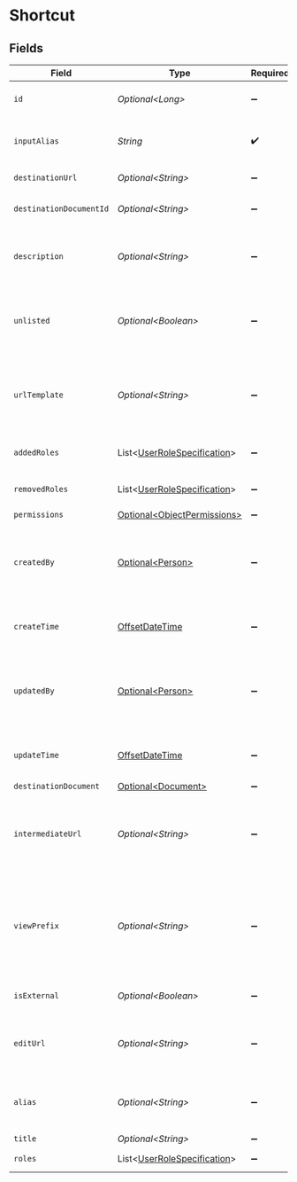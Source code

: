 # Shortcut


## Fields

| Field                                                                                                                                              | Type                                                                                                                                               | Required                                                                                                                                           | Description                                                                                                                                        | Example                                                                                                                                            |
| -------------------------------------------------------------------------------------------------------------------------------------------------- | -------------------------------------------------------------------------------------------------------------------------------------------------- | -------------------------------------------------------------------------------------------------------------------------------------------------- | -------------------------------------------------------------------------------------------------------------------------------------------------- | -------------------------------------------------------------------------------------------------------------------------------------------------- |
| `id`                                                                                                                                               | *Optional\<Long>*                                                                                                                                  | :heavy_minus_sign:                                                                                                                                 | The opaque id of the user generated content.                                                                                                       |                                                                                                                                                    |
| `inputAlias`                                                                                                                                       | *String*                                                                                                                                           | :heavy_check_mark:                                                                                                                                 | Link text following go/ prefix as entered by the user.                                                                                             |                                                                                                                                                    |
| `destinationUrl`                                                                                                                                   | *Optional\<String>*                                                                                                                                | :heavy_minus_sign:                                                                                                                                 | Destination URL for the shortcut.                                                                                                                  |                                                                                                                                                    |
| `destinationDocumentId`                                                                                                                            | *Optional\<String>*                                                                                                                                | :heavy_minus_sign:                                                                                                                                 | Glean Document ID for the URL, if known.                                                                                                           |                                                                                                                                                    |
| `description`                                                                                                                                      | *Optional\<String>*                                                                                                                                | :heavy_minus_sign:                                                                                                                                 | A short, plain text blurb to help people understand the intent of the shortcut.                                                                    |                                                                                                                                                    |
| `unlisted`                                                                                                                                         | *Optional\<Boolean>*                                                                                                                               | :heavy_minus_sign:                                                                                                                                 | Whether this shortcut is unlisted or not. Unlisted shortcuts are visible to author + admins only.                                                  |                                                                                                                                                    |
| `urlTemplate`                                                                                                                                      | *Optional\<String>*                                                                                                                                | :heavy_minus_sign:                                                                                                                                 | For variable shortcuts, contains the URL template; note, `destinationUrl` contains default URL.                                                    |                                                                                                                                                    |
| `addedRoles`                                                                                                                                       | List\<[UserRoleSpecification](../../models/components/UserRoleSpecification.md)>                                                                   | :heavy_minus_sign:                                                                                                                                 | A list of user roles added for the Shortcut.                                                                                                       |                                                                                                                                                    |
| `removedRoles`                                                                                                                                     | List\<[UserRoleSpecification](../../models/components/UserRoleSpecification.md)>                                                                   | :heavy_minus_sign:                                                                                                                                 | A list of user roles removed for the Shortcut.                                                                                                     |                                                                                                                                                    |
| `permissions`                                                                                                                                      | [Optional\<ObjectPermissions>](../../models/components/ObjectPermissions.md)                                                                       | :heavy_minus_sign:                                                                                                                                 | N/A                                                                                                                                                |                                                                                                                                                    |
| `createdBy`                                                                                                                                        | [Optional\<Person>](../../models/components/Person.md)                                                                                             | :heavy_minus_sign:                                                                                                                                 | N/A                                                                                                                                                | {<br/>"name": "George Clooney",<br/>"obfuscatedId": "abc123"<br/>}                                                                                 |
| `createTime`                                                                                                                                       | [OffsetDateTime](https://docs.oracle.com/javase/8/docs/api/java/time/OffsetDateTime.html)                                                          | :heavy_minus_sign:                                                                                                                                 | The time the shortcut was created in ISO format (ISO 8601).                                                                                        |                                                                                                                                                    |
| `updatedBy`                                                                                                                                        | [Optional\<Person>](../../models/components/Person.md)                                                                                             | :heavy_minus_sign:                                                                                                                                 | N/A                                                                                                                                                | {<br/>"name": "George Clooney",<br/>"obfuscatedId": "abc123"<br/>}                                                                                 |
| `updateTime`                                                                                                                                       | [OffsetDateTime](https://docs.oracle.com/javase/8/docs/api/java/time/OffsetDateTime.html)                                                          | :heavy_minus_sign:                                                                                                                                 | The time the shortcut was updated in ISO format (ISO 8601).                                                                                        |                                                                                                                                                    |
| `destinationDocument`                                                                                                                              | [Optional\<Document>](../../models/components/Document.md)                                                                                         | :heavy_minus_sign:                                                                                                                                 | N/A                                                                                                                                                |                                                                                                                                                    |
| `intermediateUrl`                                                                                                                                  | *Optional\<String>*                                                                                                                                | :heavy_minus_sign:                                                                                                                                 | The URL from which the user is then redirected to the destination URL. Full replacement for https://go/<inputAlias>.                               |                                                                                                                                                    |
| `viewPrefix`                                                                                                                                       | *Optional\<String>*                                                                                                                                | :heavy_minus_sign:                                                                                                                                 | The part of the shortcut preceding the input alias when used for showing shortcuts to users. Should end with "/". e.g. "go/" for native shortcuts. |                                                                                                                                                    |
| `isExternal`                                                                                                                                       | *Optional\<Boolean>*                                                                                                                               | :heavy_minus_sign:                                                                                                                                 | Indicates whether a shortcut is native or external.                                                                                                |                                                                                                                                                    |
| `editUrl`                                                                                                                                          | *Optional\<String>*                                                                                                                                | :heavy_minus_sign:                                                                                                                                 | The URL using which the user can access the edit page of the shortcut.                                                                             |                                                                                                                                                    |
| `alias`                                                                                                                                            | *Optional\<String>*                                                                                                                                | :heavy_minus_sign:                                                                                                                                 | canonical link text following go/ prefix where hyphen/underscore is removed.                                                                       |                                                                                                                                                    |
| `title`                                                                                                                                            | *Optional\<String>*                                                                                                                                | :heavy_minus_sign:                                                                                                                                 | Title for the Go Link                                                                                                                              |                                                                                                                                                    |
| `roles`                                                                                                                                            | List\<[UserRoleSpecification](../../models/components/UserRoleSpecification.md)>                                                                   | :heavy_minus_sign:                                                                                                                                 | A list of user roles for the Go Link.                                                                                                              |                                                                                                                                                    |